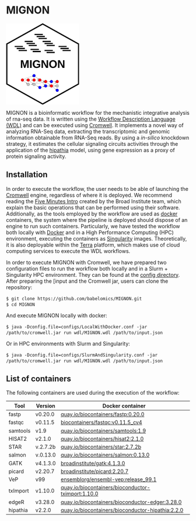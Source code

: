 # MIGNON

<img width="200" align="middle" src="https://github.com/babelomics/MIGNON/blob/master/pics/icon.png?raw=true">

MIGNON is a bioinformatic workflow for the mechanistic integrative analysis of rna-seq data. It is written using the [Workflow Description Language (WDL)](https://github.com/openwdl/wdl) and can be executed using [Cromwell](https://github.com/broadinstitute/cromwell). It implements a novel way of analyzing RNA-Seq data, extracting the transcriptomic and genomic information obtainable from RNA-Seq reads. By using a *in-silico* knockdown strategy, it estimates the cellular signaling circuits activities through the application of the [hipathia](http://hipathia.babelomics.org/) model, using gene expression as a proxy of protein signaling activity.

## Installation

In order to execute the workflow, the user needs to be able of launching the [Cromwell](https://github.com/broadinstitute/cromwell) engine, regardless of where it is deployed. We recommend reading the [Five Minutes Intro](https://cromwell.readthedocs.io/en/stable/tutorials/FiveMinuteIntro/) created by the Broad Institute team, which explain the basic operations that can be performed using their software. Additionally, as the tools employed by the workflow are used as [docker](https://www.docker.com/) containers, the system where the pipeline is deployed should dispose of an engine to run such containers. Particularly, we have tested the workflow both locally with [Docker](https://www.docker.com/) and in a High Performance Computing (HPC) environment, executing the containers as [Singularity](https://sylabs.io/guides/3.5/user-guide/) images. Theoretically, it is also deployable within the [Terra](https://terra.bio/) platform, which makes use of cloud computing services to execute the WDL workflows.

In order to execute MIGNON with Cromwell, we have prepared two configuration files to run the workflow both locally and in a Slurm + Singularity HPC environment. They can be found at the [config directory](https://github.com/babelomics/MIGNON/tree/master/configs). After preparing the [input and the Cromwell jar, users can clone the repository:

```
$ git clone https://github.com/babelomics/MIGNON.git
$ cd MIGNON
```

And execute MIGNON locally with docker:

```
$ java -Dconfig.file=configs/LocalWithDocker.conf -jar /path/to/cromwell.jar run wdl/MIGNON.wdl /path/to/input.json
```

Or in HPC environments with Slurm and Singularity:

```
$ java -Dconfig.file=configs/SlurmAndSingularity.conf -jar /path/to/cromwell.jar run wdl/MIGNON.wdl /path/to/input.json
```

## List of containers

The following containers are used during the execution of the workflow:

| Tool     | Version  | Docker container                                                                                                                                                                                        |
|----------|----------|---------------------------------------------------------------------------------------------------------------------------------------------------------------------------------------------------------|
| fastp    | v0.20.0  | [quay.io/biocontainers/fastp:0.20.0](quay.io/biocontainers/fastp:0.20.0)                                                                                                                                |
| fastqc   | v0.11.5  | [biocontainers/fastqc:v0.11.5_cv4](https://hub.docker.com/layers/biocontainers/fastqc/v0.11.5_cv4/images/sha256-387748462c7fc280b7959ceda0f6251190d2e4b9ebc0585d24e7bcb58bdcf2bf?context=explore)       |
| samtools | v1.9     | [quay.io/biocontainers/samtools:1.9](quay.io/biocontainers/samtools:1.9)                                                                                                                                |
| HISAT2   | v2.1.0   | [quay.io/biocontainers/hisat2:2.1.0](quay.io/biocontainers/hisat2:2.1.0)                                                                                                                                |
| STAR     | v.2.7.2b | [quay.io/biocontainers/star:2.7.2b](quay.io/biocontainers/star:2.7.2b)                                                                                                                                  |
| salmon   | v.0.13.0 | [quay.io/biocontainers/salmon:0.13.0](quay.io/biocontainers/salmon:0.13.0)                                                                                                                              |
| GATK     | v4.1.3.0 | [broadinstitute/gatk:4.1.3.0](https://hub.docker.com/layers/broadinstitute/gatk/4.1.3.0/images/sha256-e37193b61536cf21a2e1bcbdb71eac3d50dcb4917f4d7362b09f8d07e7c2ae50?context=explore)                 |
| picard   | v2.20.7  | [broadinstitute/picard:2.20.7](https://hub.docker.com/layers/broadinstitute/picard/2.20.7/images/sha256-a8aee5af2e485b23c2498b6e9271133ab355a1e5e3c62a7e2b96f84ba60978ee?context=explore)               |
| VeP      | v99      | [ensemblorg/ensembl-vep:release_99.1](https://hub.docker.com/layers/ensemblorg/ensembl-vep/release_99.1/images/sha256-ca890d3d06d8ebddfb6126a1e4e257aa516f0522e75513994e797d97dca7c9af?context=explore) |
| txImport | v1.10.0  | [quay.io/biocontainers/bioconductor-tximport:1.10.0](quay.io/biocontainers/bioconductor-tximport:1.10.0)                                                                                                |
| edgeR    | v3.28.0  | [quay.io/biocontainers/bioconductor-edger:3.28.0](quay.io/biocontainers/bioconductor-edger:3.28.0)                                                                                                      |
| hipathia | v2.2.0   | [quay.io/biocontainers/bioconductor-hipathia:2.2.0](quay.io/biocontainers/bioconductor-hipathia:2.2.0)                                                                                                  |
